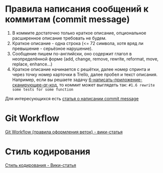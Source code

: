 # Правила написания сообщений к коммитам (commit message)
1. В коммите достаточно только краткое описание, опциональное расширенное описание требовать не будем.
1. Краткое описание - одна строка (<= 72 символа, хотя вряд ли превышение - серьёзное нарушение).
1. Сообщение пишем по-английски, оно содержит глагол в неопределённой форме (add, change, remove, rewrite, reformat, move, replace, enhance...)
1. Краткое описание начинается с решётки, далее номер спринта и через точку номер карточки в Trello, далее пробел и текст описания.
Например, если вы решаете задачу [6-написать-приложение-сканирующее-qr-код](https://trello.com/c/d5LSflfR/6-%D0%BD%D0%B0%D0%BF%D0%B8%D1%81%D0%B0%D1%82%D1%8C-%D0%BF%D1%80%D0%B8%D0%BB%D0%BE%D0%B6%D0%B5%D0%BD%D0%B8%D0%B5-%D1%81%D0%BA%D0%B0%D0%BD%D0%B8%D1%80%D1%83%D1%8E%D1%89%D0%B5%D0%B5-qr-%D0%BA%D0%BE%D0%B4),
 то коммит может выглядеть так: `#1.6 rewrite some tests for some function`

Для интересующихся есть [статья о написании commit message](https://gist.github.com/robertpainsi/b632364184e70900af4ab688decf6f53)
# Git Workflow
[Git Workflow (правила оформления веток) - вики-статья](https://github.com/zuevval/braille4/wiki/gitflow)
# Стиль кодирования
[Стиль кодирования - Вики-статья](https://github.com/zuevval/braille4/wiki/codestyle)
